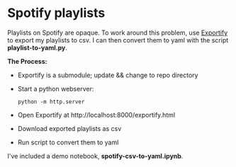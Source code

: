 # Spotify playlists

Playlists on Spotify are opaque.
To work around this problem,
use [Exportify](https://github.com/watsonbox/exportify)
to export my playlists to csv.
I can then convert them to yaml
with the script **playlist-to-yaml.py**.

**The Process:**

* Exportify is a submodule; update && change to repo directory
* Start a python webserver:

      python -m http.server

* Open Exportify at http://localhost:8000/exportify.html
* Download exported playlists as csv
* Run script to convert them to yaml

I've included a demo notebook, **spotify-csv-to-yaml.ipynb**.
